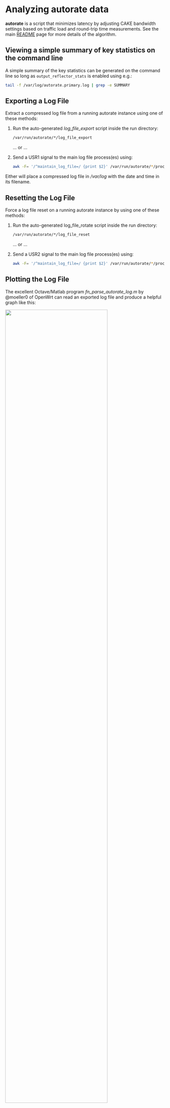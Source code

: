 # Analyzing autorate data

**autorate** is a script that minimizes latency by adjusting CAKE
bandwidth settings based on traffic load and round-trip time
measurements. See the main [README](./README.md) page for more details
of the algorithm.

## Viewing a simple summary of key statistics on the command line

A simple summary of the key statistics can be generated on the 
command line so long as `output_reflector_stats` is enabled
using e.g.:

```bash
tail -f /var/log/autorate.primary.log | grep -e SUMMARY
```

## Exporting a Log File

Extract a compressed log file from a running autorate instance
using one of these methods:

1. Run the auto-generated _log_file_export_ script inside the run
   directory:

   ```bash
   /var/run/autorate/*/log_file_export
   ```

   ... or ...

1. Send a USR1 signal to the main log file process(es) using:

   ```bash
   awk -F= '/^maintain_log_file=/ {print $2}' /var/run/autorate/*/proc_pids | xargs kill -USR1
   ```

Either will place a compressed log file in _/var/log_ with the date
and time in its filename.

## Resetting the Log File

Force a log file reset on a running autorate instance by using
one of these methods:

1. Run the auto-generated log_file_rotate script inside the run
   directory:

   ```bash
   /var/run/autorate/*/log_file_reset
   ```

   ... or ...

1. Send a USR2 signal to the main log file process(es) using:

   ```bash
   awk -F= '/^maintain_log_file=/ {print $2}' /var/run/autorate/*/proc_pids | xargs kill -USR2
   ```

## Plotting the Log File

The excellent Octave/Matlab program _fn_parse_autorate_log.m_ by
@moeller0 of OpenWrt can read an exported log file and produce a
helpful graph like this:

<img src="https://user-images.githubusercontent.com/10721999/194724668-d8973bb6-5a37-4b05-a212-3514db8f56f1.png" width=80% height=80%>

The command below will run the Octave program (see the introductory
notes in _fn_parse_autorate_log.m_ for more details):

```bash
octave -qf --eval 'fn_parse_autorate_log("./log.gz", "./output.pdf")'
```

The script below can be run on a remote machine to extract the log
from the router and generate the pdfs for viewing from the remote
machine:

```bash
log_file=$(ssh root@192.168.1.1 '/var/run/autorate/primary/log_file_export 1>/dev/null && cat /var/run/autorate/primary/last_log_file_export') && scp root@192.168.1.1:${log_file} . && ssh root@192.168.1.1 "rm ${log_file}"
octave -qf --eval 'fn_parse_autorate_log("./*primary*log.gz", "./output.pdf")'
```

### Prometheus autorate exporter

Check out [bairhys](https://github.com/bairhys)' [prometheus-autorate-exporter](https://github.com/bairhys/prometheus-autorate-exporter) for beautiful, continuous plotting of autorate statistics:

<img src="https://user-images.githubusercontent.com/33058425/258621455-724c213d-8a0b-4aa3-ae87-ae786c4cd2a2.png" width=100% height=100%>
